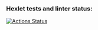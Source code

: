 ### Hexlet tests and linter status:
[![Actions Status](https://github.com/a-gunderin/layout-designer-project-lvl3/workflows/hexlet-check/badge.svg)](https://github.com/a-gunderin/layout-designer-project-lvl3/actions)